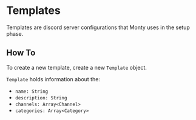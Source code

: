 # Templates

Templates are discord server configurations that Monty uses in the setup phase.

## How To

To create a new template, create a new `Template` object.

`Template` holds information about the:
- `name: String`
- `description: String`
- `channels: Array<Channel>`
- `categories: Array<Category>`